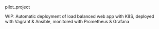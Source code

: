 
pilot_project

WIP: Automatic deployment of load balanced web app with K8S, deployed with Vagrant & Ansible, monitored with Prometheus & Grafana
